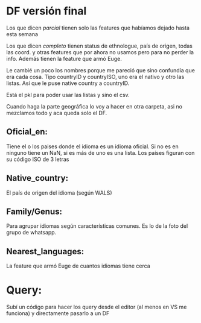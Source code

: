 # DF versión final
Los que dicen *parcial* tienen solo las features que habíamos dejado hasta esta semana

Los que dicen *completo* tienen status de ethnologue, país de origen, todas las coord. y otras features que por ahora no usamos pero para no perder la info.
Además tienen la feature que armó Euge.

Le cambié un poco los nombres porque me pareció que sino confundía que era cada cosa. Tipo countryID y countryISO, uno era el nativo y otro las listas. Así que le puse native country a countryID. 

Está el pkl para poder usar las listas y sino el csv.

Cuando haga la parte geográfica lo voy a hacer en otra carpeta, asi no mezclamos todo y aca queda solo el DF.

## Oficial_en:
Tiene el o los paises donde el idioma es un idioma oficial. Si no es en ninguno tiene un NaN, si es más de uno es una lista.
Los países figuran con su código ISO de 3 letras

## Native_country:
El país de origen del idioma (según WALS)

## Family/Genus:
Para agrupar idiomas según características comunes. Es lo de la foto del grupo de whatsapp.

## Nearest_languages:
La feature que armó Euge de cuantos idiomas tiene cerca

# Query:
  Subí un código para hacer los query desde el editor (al menos en VS me funciona) y directamente pasarlo a un DF

